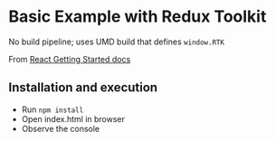 # Basic Example with Redux Toolkit 

No build pipeline; uses UMD build that defines `window.RTK`

From [React Getting Started docs](https://redux.js.org/introduction/getting-started#redux-toolkit-example)

## Installation and execution

* Run `npm install`
* Open index.html in browser
* Observe the console